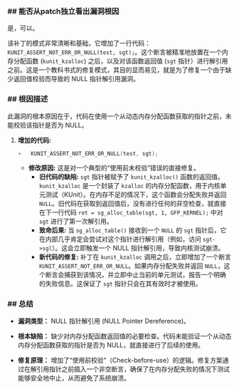 ### **## 能否从patch独立看出漏洞根因**
是，可以。

该补丁的模式非常清晰和基础，它增加了一行代码：`KUNIT_ASSERT_NOT_ERR_OR_NULL(test, sgt);`。这个断言被精准地放置在一个内存分配函数 (`kunit_kzalloc`) 之后，以及对该函数返回值 (`sgt` 指针）进行解引用之前。这是一个教科书式的修复模式，其目的显而易见，就是为了修复一个由于缺少返回值校验而导致的 NULL 指针解引用漏洞。

### **## 根因描述**

此漏洞的根本原因在于，代码在使用一个从动态内存分配函数获取的指针之前，未能校验该指针是否为 NULL。

1.  **增加的代码:**
    ```c
    +	KUNIT_ASSERT_NOT_ERR_OR_NULL(test, sgt);
    ```
    *   **修改原因:** 这是对一个典型的“使用前未校验”错误的直接修复。
        *   **旧代码的缺陷:** `sgt` 指针被赋予了 `kunit_kzalloc()` 函数的返回值。`kunit_kzalloc` 是一个封装了 `kzalloc` 的内存分配函数，用于内核单元测试（KUnit）。在内存不足的情况下，这个函数会分配失败并返回 `NULL`。旧代码在获取到返回值后，没有进行任何的非空检查，就直接在下一行代码 `ret = sg_alloc_table(sgt, 1, GFP_KERNEL);` 中对 `sgt` 进行了第一次解引用。
        *   **致命后果:** 当 `sg_alloc_table()` 接收到一个 `NULL` 的 `sgt` 指针后，它在内部几乎肯定会尝试对这个指针进行解引用（例如，访问 `sgt->sgl`）。这会立即触发一个 NULL 指针解引用，导致内核测试崩溃。
        *   **新代码的修复:** 补丁在 `kunit_kzalloc` 调用之后，立即增加了一个断言 `KUNIT_ASSERT_NOT_ERR_OR_NULL`。如果内存分配失败并返回 `NULL`，这个断言会捕获到该情况，并立即中止当前的单元测试，报告一个明确的失败信息。这保证了 `sgt` 指针只会在其有效时才被使用。

### **## 总结**

*   **漏洞类型：**
    NULL 指针解引用 (NULL Pointer Dereference)。

*   **根本缺陷：**
    缺少对内存分配函数返回值的必要检查。代码未能验证一个从动态内存分配函数获取的指针是否为 NULL，就直接进行了后续的使用。

*   **修复原理：**
    增加了“使用前校验”（Check-before-use）的逻辑。修复方案通过在解引用指针之前插入一个非空断言，确保了在内存分配失败的情况下测试能够安全地中止，从而避免了系统崩溃。